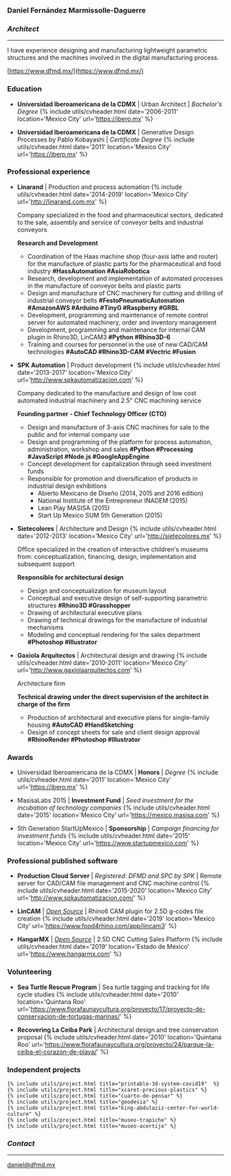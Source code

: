 ### Daniel Fernández Marmissolle-Daguerre
### *Architect*

---

I have experience designing and manufacturing lightweight parametric structures and the machines involved in the digital manufacturing process.

<i class="fas fa-link"></i> [https://www.dfmd.mx/](https://www.dfmd.mx/)

### <i class="fas fa-user-graduate"></i> Education

  - <i class="fas fa-city"></i>
  **Universidad Iberoamericana de la CDMX** | Urban Architect | *Bachelor's Degree*
  {% include utils/cvheader.html date='2006-2011' location='Mexico City' url='https://ibero.mx' %}

  - <i class="fas fa-square-root-alt"></i>
  **Universidad Iberoamericana de la CDMX** | Generative Design Processes by Pablo Kobayashi | *Certificate Degree*
  {% include utils/cvheader.html date='2011' location='Mexico City' url='https://ibero.mx' %}

### <i class="fab fa-black-tie"></i> Professional experience

  - <i class="fas fa-industry"></i>
    **Linarand** | Production and process automation
    {% include utils/cvheader.html date='2014-2019' location='Mexico City' url='http://linarand.com.mx' %}

    Company specialized in the food and pharmaceutical sectors, dedicated to the sale, assembly and service of conveyor belts and industrial conveyors

    **Research and Development**

    - Coordination of the Haas machine shop (four-axis lathe and router) for the manufacture of plastic parts for the pharmaceutical and food industry <i class="fas fa-tag"></i> **#HassAutomation #AsiaRobotica**
    - Research, development and implementation of automated processes in the manufacture of conveyor belts and plastic parts
    - Design and manufacture of CNC machinery for cutting and drilling of industrial conveyor belts <i class="fas fa-tag"></i> **#FestoPneumaticAutomation #AmazonAWS #Arduino #TinyG #Raspberry #GRBL**
    - Development, programming and maintenance of remote control server for automated machinery, order and inventory management
    - Development, programming and maintenance for internal CAM plugin in Rhino3D, LinCAM3 <i class="fas fa-tag"></i> **#Python #Rhino3D-6**
    - Training and courses for personnel in the use of new CAD/CAM technologies <i class="fas fa-tag"></i> **#AutoCAD #Rhino3D-CAM #Vectric #Fusion**

  - <i class="fas fa-microchip"></i>
    **SPK Automation** | Product development
    {% include utils/cvheader.html date='2013-2017' location='Mexico City' url='http://www.spkautomatizacion.com' %}

    Company dedicated to the manufacture and design of low cost automated industrial machinery and 2.5" CNC machining service

    **Founding partner - Chief Technology Officer (CTO)**

    - Design and manufacture of 3-axis CNC machines for sale to the public and for internal company use
    - Design and programming of the platform for process automation, administration, workshop and sales <i class="fas fa-tag"></i> **#Python #Processing #JavaScript #Node.js #GoogleAppEngine**
    - Concept development for capitalization through seed investment funds
    - Responsible for promotion and diversification of products in industrial design exhibitions
      - Abierto Mexicano de Diseño (2014, 2015 and 2016 edition)
      - National Institute of the Entrepreneur INADEM (2015)
      - Lean Play MASISA (2015)
      - Start Up Mexico SUM 5th Generation (2015)

  - <i class="fas fa-child"></i>
    **Sietecolores** | Architecture and Design
    {% include utils/cvheader.html date='2012-2013' location='Mexico City' url='http://sietecolores.mx' %}

    Office specialized in the creation of interactive children's museums from: conceptualization, financing, design, implementation and subsequent support

    **Responsible for architectural design**

      - Design and conceptualization for museum layout
      - Conceptual and executive design of self-supporting parametric structures <i class="fas fa-tag"></i> **#Rhino3D #Grasshopper**
      - Drawing of architectural executive plans
      - Drawing of technical drawings for the manufacture of industrial mechanisms
      - Modeling and conceptual rendering for the sales department <i class="fas fa-tag"></i> **#Photoshop #Illustrator**

  - <i class="fas fa-laptop-house"></i>
    **Gaxiola Arquitectos** | Architectural design and drawing
    {% include utils/cvheader.html date='2010-2011' location='Mexico City' url='http://www.gaxiolaarquitectos.com' %}

    Architecture firm

    **Technical drawing under the direct supervision of the architect in charge of the firm**

      - Production of architectural and executive plans for single-family housing <i class="fas fa-tag"></i> **#AutoCAD #HandSketching**
      - Design of concept sheets for sale and client design approval <i class="fas fa-tag"></i> **#RhinoRender #Photoshop #Illustrator**

### <i class="fas fa-check"></i> Awards

  - Universidad Iberoamericana de la CDMX | **Honors** | *Degree*
    {% include utils/cvheader.html date='2011' location='Mexico City' url='https://ibero.mx' %}

  - MasisaLabs 2015 | **Investment Fund** | *Seed investment for the incubation of technology companies*
    {% include utils/cvheader.html date='2015' location='Mexico City' url='https://mexico.masisa.com' %}

  - 5th Generation StartUpMexico | **Sponsorship** | *Campaign financing for investment funds*
    {% include utils/cvheader.html date='2015' location='Mexico City' url='https://www.startupmexico.com' %}

### <i class="fas fa-cloud"></i> Professional published software

  - **Production Cloud Server** | *Registered: DFMD and SPC by SPK* |  Remote server for CAD/CAM file management and CNC machine control
    {% include utils/cvheader.html date='2015-2020' location='Mexico City' url='http://www.spkautomatizacion.com/' %}   

  - **LinCAM** | [*Open Source*](https://github.com/dfmdmx/Rhino_LinCAM3) | Rhino6 CAM plugin for 2.5D g-codes file creation
    {% include utils/cvheader.html date='2019' location='Mexico City' url='https://www.food4rhino.com/app/lincam3' %}

  - **HangarMX** | [*Open Source*](https://github.com/dfmdmx/dfmdmx.store.io) | 2.5D CNC Cutting Sales Platform
    {% include utils/cvheader.html date='2019' location='Estado de México' url='https://www.hangarmx.com' %}

### <i class="fas fa-tree"></i> Volunteering

  - **Sea Turtle Rescue Program** | Sea turtle tagging and tracking for life cycle studies
    {% include utils/cvheader.html date='2010' location='Quintana Roo' url='https://www.florafaunaycultura.org/proyecto/17/proyecto-de-conservacion-de-tortugas-marinas/' %}

  - **Recovering La Ceiba Park** | Architectural design and tree conservation proposal
    {% include utils/cvheader.html date='2010' location='Quintana Roo' url='https://www.florafaunaycultura.org/proyecto/24/parque-la-ceiba-el-corazon-de-playa/' %}

### <i class="fas fa-draw-polygon"></i> Independent projects

    {% include utils/project.html title="printable-3d-system-covid19"  %}
    {% include utils/project.html title="xcaret-precious-plastics" %}
    {% include utils/project.html title="cuarto-de-pensar" %}
    {% include utils/project.html title="geodesia" %}
    {% include utils/project.html title="king-abdulaziz-center-for-world-culture" %}
    {% include utils/project.html title="museo-trapiche" %}
    {% include utils/project.html title="museo-acertijo" %}

### *Contact*
---
daniel@dfmd.mx
